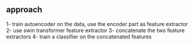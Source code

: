 ## approach

1- train autoencoder on the data, use the encoder part as feature extractor
2- use swin transformer feature extractor
3- concatenate the two feature extractors
4- train a classifier on the concatenated features